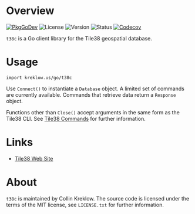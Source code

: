 # Overview
[![PkgGoDev](https://pkg.go.dev/badge/kreklow.us/go/t38c)](https://pkg.go.dev/kreklow.us/go/t38c)
![License](https://img.shields.io/github/license/cjkreklow/t38c)
![Version](https://img.shields.io/github/v/tag/cjkreklow/t38c)
![Status](https://github.com/cjkreklow/t38c/actions/workflows/push.yml/badge.svg?branch=main)
[![Codecov](https://codecov.io/gh/cjkreklow/t38c/branch/main/graph/badge.svg)](https://codecov.io/gh/cjkreklow/t38c)

`t38c` is a Go client library for the Tile38 geospatial database.

# Usage

`import kreklow.us/go/t38c`

Use `Connect()` to instantiate a `Database` object. A limited set of
commands are currently available. Commands that retrieve data return a
`Response` object.

Functions other than `Close()` accept arguments in the same form as the
Tile38 CLI. See [Tile38 Commands](https://tile38.com/commands/) for further
information.

# Links
 * [Tile38 Web Site](https://tile38.com/)

# About
`t38c` is maintained by Collin Kreklow. The source code is licensed under
the terms of the MIT license, see `LICENSE.txt` for further information.
